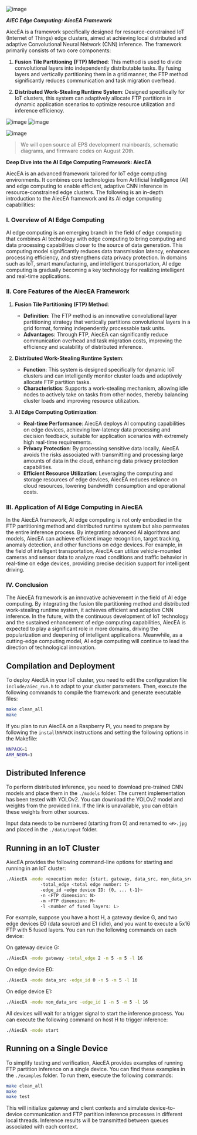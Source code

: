 ![image](https://www.aiec.pro/gitimage/githead.png)


***AIEC Edge Computing: AiecEA Framework***

AiecEA is a framework specifically designed for resource-constrained IoT (Internet of Things) edge clusters, aimed at achieving local distributed and adaptive Convolutional Neural Network (CNN) inference. The framework primarily consists of two core components:

1.  **Fusion Tile Partitioning (FTP) Method**: This method is used to divide convolutional layers into independently distributable tasks. By fusing layers and vertically partitioning them in a grid manner, the FTP method significantly reduces communication and task migration overhead.

2.  **Distributed Work-Stealing Runtime System**: Designed specifically for IoT clusters, this system can adaptively allocate FTP partitions in dynamic application scenarios to optimize resource utilization and inference efficiency.
 
![image](https://www.aiec.pro/gitimage/p1.png)
![image](https://www.aiec.pro/gitimage/p2.png)

![image](https://www.aiec.pro/gitimage/p3.png)
> We will open source all EPS development mainboards, schematic diagrams, and firmware codes on August 20th.


**Deep Dive into the AI Edge Computing Framework: AiecEA**

AiecEA is an advanced framework tailored for IoT edge computing environments. It combines core technologies from Artificial Intelligence (AI) and edge computing to enable efficient, adaptive CNN inference in resource-constrained edge clusters. The following is an in-depth introduction to the AiecEA framework and its AI edge computing capabilities:

### I. Overview of AI Edge Computing

AI edge computing is an emerging branch in the field of edge computing that combines AI technology with edge computing to bring computing and data processing capabilities closer to the source of data generation. This computing model significantly reduces data transmission latency, enhances processing efficiency, and strengthens data privacy protection. In domains such as IoT, smart manufacturing, and intelligent transportation, AI edge computing is gradually becoming a key technology for realizing intelligent and real-time applications.

### II. Core Features of the AiecEA Framework

1.  **Fusion Tile Partitioning (FTP) Method**:
    *   **Definition**: The FTP method is an innovative convolutional layer partitioning strategy that vertically partitions convolutional layers in a grid format, forming independently processable task units.
    *   **Advantages**: Through FTP, AiecEA can significantly reduce communication overhead and task migration costs, improving the efficiency and scalability of distributed inference.

2.  **Distributed Work-Stealing Runtime System**:
    *   **Function**: This system is designed specifically for dynamic IoT clusters and can intelligently monitor cluster loads and adaptively allocate FTP partition tasks.
    *   **Characteristics**: Supports a work-stealing mechanism, allowing idle nodes to actively take on tasks from other nodes, thereby balancing cluster loads and improving resource utilization.

3.  **AI Edge Computing Optimization**:
    *   **Real-time Performance**: AiecEA deploys AI computing capabilities on edge devices, achieving low-latency data processing and decision feedback, suitable for application scenarios with extremely high real-time requirements.
    *   **Privacy Protection**: By processing sensitive data locally, AiecEA avoids the risks associated with transmitting and processing large amounts of data in the cloud, enhancing data privacy protection capabilities.
    *   **Efficient Resource Utilization**: Leveraging the computing and storage resources of edge devices, AiecEA reduces reliance on cloud resources, lowering bandwidth consumption and operational costs.

### III. Application of AI Edge Computing in AiecEA

In the AiecEA framework, AI edge computing is not only embodied in the FTP partitioning method and distributed runtime system but also permeates the entire inference process. By integrating advanced AI algorithms and models, AiecEA can achieve efficient image recognition, target tracking, anomaly detection, and other functions on edge devices. For example, in the field of intelligent transportation, AiecEA can utilize vehicle-mounted cameras and sensor data to analyze road conditions and traffic behavior in real-time on edge devices, providing precise decision support for intelligent driving.

### IV. Conclusion

The AiecEA framework is an innovative achievement in the field of AI edge computing. By integrating the fusion tile partitioning method and distributed work-stealing runtime system, it achieves efficient and adaptive CNN inference. In the future, with the continuous development of IoT technology and the sustained enhancement of edge computing capabilities, AiecEA is expected to play a significant role in more domains, driving the popularization and deepening of intelligent applications. Meanwhile, as a cutting-edge computing model, AI edge computing will continue to lead the direction of technological innovation.

## Compilation and Deployment

To deploy AiecEA in your IoT cluster, you need to edit the configuration file `include/aiec_run.h` to adapt to your cluster parameters. Then, execute the following commands to compile the framework and generate executable files:

```bash
make clean_all
make
```

If you plan to run AiecEA on a Raspberry Pi, you need to prepare by following the `installNNPACK` instructions and setting the following options in the Makefile:

```bash
NNPACK=1
ARM_NEON=1
```

## Distributed Inference

To perform distributed inference, you need to download pre-trained CNN models and place them in the `./models` folder. The current implementation has been tested with YOLOv2. You can download the YOLOv2 model and weights from the provided link. If the link is unavailable, you can obtain these weights from other sources.

Input data needs to be numbered (starting from 0) and renamed to `<#>.jpg` and placed in the `./data/input` folder.

## Running in an IoT Cluster

AiecEA provides the following command-line options for starting and running in an IoT cluster:

```bash
./AiecEA -mode <execution mode: {start, gateway, data_src, non_data_src}> 
             -total_edge <total edge number: t> 
             -edge_id <edge device ID: {0, ... t-1}>
             -n <FTP dimension: N> 
             -m <FTP dimension: M> 
             -l <number of fused layers: L>
```

For example, suppose you have a host H, a gateway device G, and two edge devices E0 (data source) and E1 (idle), and you want to execute a 5x16 FTP with 5 fused layers. You can run the following commands on each device:

On gateway device G:

```bash
./AiecEA -mode gateway -total_edge 2 -n 5 -m 5 -l 16
```

On edge device E0:

```bash
./AiecEA -mode data_src -edge_id 0 -n 5 -m 5 -l 16
```

On edge device E1:

```bash
./AiecEA -mode non_data_src -edge_id 1 -n 5 -m 5 -l 16
```

All devices will wait for a trigger signal to start the inference process. You can execute the following command on host H to trigger inference:

```bash
./AiecEA -mode start
```

## Running on a Single Device

To simplify testing and verification, AiecEA provides examples of running FTP partition inference on a single device. You can find these examples in the `./examples` folder. To run them, execute the following commands:

```bash
make clean_all
make
make test
```

This will initialize gateway and client contexts and simulate device-to-device communication and FTP partition inference processes in different local threads. Inference results will be transmitted between queues associated with each context.
